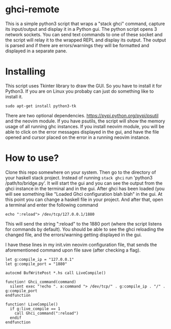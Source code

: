 # ghci-remote

This is a simple python3 script that wraps a "stack ghci" command, capture its input/output and display it in a Python gui.
The python script opens 3 network sockets. You can send text commands to one of these socket and the script will relay 
it to the wrapped REPL and display its output. The output is parsed and if there are errors/warnings they will be formatted and 
displayed in a separate pane.

# Installing

This script uses Tkinter library to draw the GUI. So you have to install it for Python3. If you are on Linux you 
probaby can just do something like to install it.

```
sudo apt-get install python3-tk
```

There are two optional dependencies. https://pypi.python.org/pypi/psutil and the neovim module. If you have psutils, the 
script will show the memory usage of all running ghc instances. If you install neovim module, you will be able to click on the error
messages displayed in the gui, and have the file opened and cursor placed on the error in a running neovim instance. 

# How to use?

Clone this repo somewhere on your system. Then go to the directory of your haskell stack project. Instead of running `stack ghci`
run 'python3 /path/to/bridge.py'. It will start the gui and you can see the output from the ghci instance in the terminal and in the
gui. After ghci has been loaded (you will see something like "Loaded Ghci configuration blah blah" in the gui.
At this point you can change a haskell file in your project. And after that, open a terminal and enter the following command

```
echo ":reload"> /dev/tcp/127.0.0.1/1880
```

This will send the string ":reload" to the 1880 port (where the script listens for commands by default). You should be able to see
the ghci reloading the changed file, and the errors/warning getting displayed in the gui.

I have these lines in my init.vim neovim configuration file, that sends 
the aforementioned command upon file save (after checking a flag).

```
let g:compile_ip = "127.0.0.1"
let g:compile_port = "1880"

autocmd BufWritePost *.hs call LiveCompile()

function! Ghci_command(command)
  silent exec "!echo ". a:command "> /dev/tcp/" . g:compile_ip . "/" . g:compile_port 
endfunction

function! LiveCompile()
  if g:live_compile == 1
    call Ghci_command(":reload")
  endif
endfunction
```




